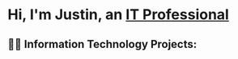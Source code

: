 <h1>Hi, I'm Justin, an <a href="(https://www.linkedin.com/in/jwhitlow6/)">IT Professional</a></h1>

<h2>👨‍💻 Information Technology Projects:</h2>
